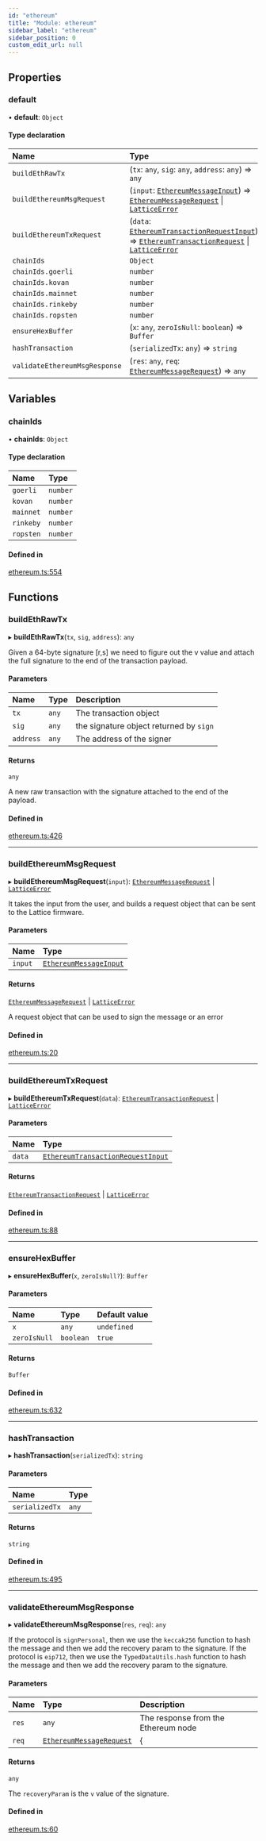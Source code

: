 ```yaml
---
id: "ethereum"
title: "Module: ethereum"
sidebar_label: "ethereum"
sidebar_position: 0
custom_edit_url: null
---
```


## Properties

### default

• **default**: `Object`

#### Type declaration

| Name | Type |
| :------ | :------ |
| `buildEthRawTx` | (`tx`: `any`, `sig`: `any`, `address`: `any`) => `any` |
| `buildEthereumMsgRequest` | (`input`: [`EthereumMessageInput`](../interfaces/types_ethereum.EthereumMessageInput)) => [`EthereumMessageRequest`](../interfaces/types_ethereum.EthereumMessageRequest) \| [`LatticeError`](../interfaces/types.LatticeError) |
| `buildEthereumTxRequest` | (`data`: [`EthereumTransactionRequestInput`](../interfaces/types_ethereum.EthereumTransactionRequestInput)) => [`EthereumTransactionRequest`](../interfaces/types_ethereum.EthereumTransactionRequest) \| [`LatticeError`](../interfaces/types.LatticeError) |
| `chainIds` | `Object` |
| `chainIds.goerli` | `number` |
| `chainIds.kovan` | `number` |
| `chainIds.mainnet` | `number` |
| `chainIds.rinkeby` | `number` |
| `chainIds.ropsten` | `number` |
| `ensureHexBuffer` | (`x`: `any`, `zeroIsNull`: `boolean`) => `Buffer` |
| `hashTransaction` | (`serializedTx`: `any`) => `string` |
| `validateEthereumMsgResponse` | (`res`: `any`, `req`: [`EthereumMessageRequest`](../interfaces/types_ethereum.EthereumMessageRequest)) => `any` |

## Variables

### chainIds

• **chainIds**: `Object`

#### Type declaration

| Name | Type |
| :------ | :------ |
| `goerli` | `number` |
| `kovan` | `number` |
| `mainnet` | `number` |
| `rinkeby` | `number` |
| `ropsten` | `number` |

#### Defined in

[ethereum.ts:554](https://github.com/GridPlus/gridplus-sdk/blob/5ca4955/src/ethereum.ts#L554)

## Functions

### buildEthRawTx

▸ **buildEthRawTx**(`tx`, `sig`, `address`): `any`

Given a 64-byte signature [r,s] we need to figure out the v value and attach the full signature to
the end of the transaction payload.

#### Parameters

| Name | Type | Description |
| :------ | :------ | :------ |
| `tx` | `any` | The transaction object |
| `sig` | `any` | the signature object returned by `sign` |
| `address` | `any` | The address of the signer |

#### Returns

`any`

A new raw transaction with the signature attached to the end of the payload.

#### Defined in

[ethereum.ts:426](https://github.com/GridPlus/gridplus-sdk/blob/5ca4955/src/ethereum.ts#L426)

___

### buildEthereumMsgRequest

▸ **buildEthereumMsgRequest**(`input`): [`EthereumMessageRequest`](../interfaces/types_ethereum.EthereumMessageRequest) \| [`LatticeError`](../interfaces/types.LatticeError)

It takes the input from the user, and builds a request object that can be sent to the Lattice
firmware.

#### Parameters

| Name | Type |
| :------ | :------ |
| `input` | [`EthereumMessageInput`](../interfaces/types_ethereum.EthereumMessageInput) |

#### Returns

[`EthereumMessageRequest`](../interfaces/types_ethereum.EthereumMessageRequest) \| [`LatticeError`](../interfaces/types.LatticeError)

A request object that can be used to sign the message or an error

#### Defined in

[ethereum.ts:20](https://github.com/GridPlus/gridplus-sdk/blob/5ca4955/src/ethereum.ts#L20)

___

### buildEthereumTxRequest

▸ **buildEthereumTxRequest**(`data`): [`EthereumTransactionRequest`](../interfaces/types_ethereum.EthereumTransactionRequest) \| [`LatticeError`](../interfaces/types.LatticeError)

#### Parameters

| Name | Type |
| :------ | :------ |
| `data` | [`EthereumTransactionRequestInput`](../interfaces/types_ethereum.EthereumTransactionRequestInput) |

#### Returns

[`EthereumTransactionRequest`](../interfaces/types_ethereum.EthereumTransactionRequest) \| [`LatticeError`](../interfaces/types.LatticeError)

#### Defined in

[ethereum.ts:88](https://github.com/GridPlus/gridplus-sdk/blob/5ca4955/src/ethereum.ts#L88)

___

### ensureHexBuffer

▸ **ensureHexBuffer**(`x`, `zeroIsNull?`): `Buffer`

#### Parameters

| Name | Type | Default value |
| :------ | :------ | :------ |
| `x` | `any` | `undefined` |
| `zeroIsNull` | `boolean` | `true` |

#### Returns

`Buffer`

#### Defined in

[ethereum.ts:632](https://github.com/GridPlus/gridplus-sdk/blob/5ca4955/src/ethereum.ts#L632)

___

### hashTransaction

▸ **hashTransaction**(`serializedTx`): `string`

#### Parameters

| Name | Type |
| :------ | :------ |
| `serializedTx` | `any` |

#### Returns

`string`

#### Defined in

[ethereum.ts:495](https://github.com/GridPlus/gridplus-sdk/blob/5ca4955/src/ethereum.ts#L495)

___

### validateEthereumMsgResponse

▸ **validateEthereumMsgResponse**(`res`, `req`): `any`

If the protocol is `signPersonal`, then we use the `keccak256` function to hash the message and then
we add the recovery param to the signature. If the protocol is `eip712`, then we use the
`TypedDataUtils.hash` function to hash the message and then we add the recovery param to the
signature.

#### Parameters

| Name | Type | Description |
| :------ | :------ | :------ |
| `res` | `any` | The response from the Ethereum node |
| `req` | [`EthereumMessageRequest`](../interfaces/types_ethereum.EthereumMessageRequest) | { |

#### Returns

`any`

The `recoveryParam` is the `v` value of the signature.

#### Defined in

[ethereum.ts:60](https://github.com/GridPlus/gridplus-sdk/blob/5ca4955/src/ethereum.ts#L60)
